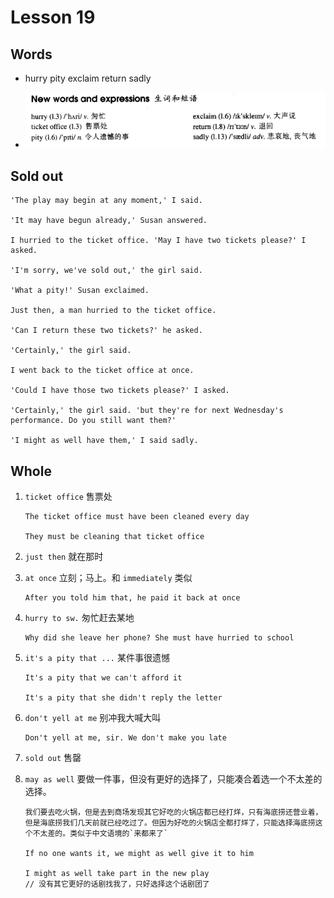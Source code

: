 # Lesson 19

## Words

- hurry pity exclaim return sadly

- ![Words](../../../Images/Part2/02/words-19.png)

## Sold out

```
'The play may begin at any moment,' I said.

'It may have begun already,' Susan answered.

I hurried to the ticket office. 'May I have two tickets please?' I asked.

'I'm sorry, we've sold out,' the girl said.

'What a pity!' Susan exclaimed.

Just then, a man hurried to the ticket office.

'Can I return these two tickets?' he asked.

'Certainly,' the girl said.

I went back to the ticket office at once.

'Could I have those two tickets please?' I asked.

'Certainly,' the girl said. 'but they're for next Wednesday's performance. Do you still want them?'

'I might as well have them,' I said sadly.
```

## Whole

1. `ticket office` 售票处

   ```
   The ticket office must have been cleaned every day

   They must be cleaning that ticket office
   ```

2. `just then` 就在那时

3. `at once` 立刻；马上。和 `immediately` 类似

   ```
   After you told him that, he paid it back at once
   ```

4. `hurry to sw.` 匆忙赶去某地

   ```
   Why did she leave her phone? She must have hurried to school
   ```

5. `it's a pity that ...` 某件事很遗憾

   ```
   It's a pity that we can't afford it

   It's a pity that she didn't reply the letter
   ```

6. `don't yell at me` 别冲我大喊大叫

   ```
   Don't yell at me, sir. We don't make you late
   ```

7. `sold out` 售罄

8. `may as well` 要做一件事，但没有更好的选择了，只能凑合着选一个不太差的选择。

   ```
   我们要去吃火锅，但是去到商场发现其它好吃的火锅店都已经打烊，只有海底捞还营业着，但是海底捞我们几天前就已经吃过了。但因为好吃的火锅店全都打烊了，只能选择海底捞这个不太差的。类似于中文语境的`来都来了`

   If no one wants it, we might as well give it to him

   I might as well take part in the new play
   // 没有其它更好的话剧找我了，只好选择这个话剧团了
   ```
